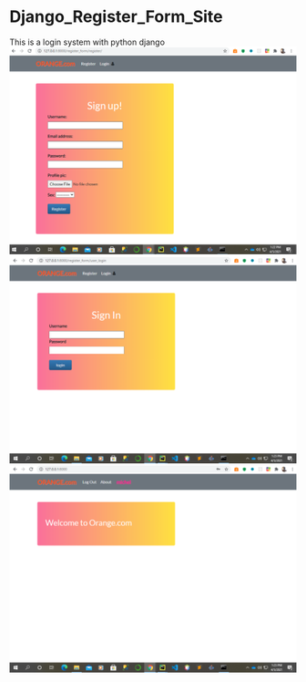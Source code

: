 # Django_Register_Form_Site 
 This is a login system with python django
![](Site_Images/Screenshot%20(345).png)
![](Site_Images/Screenshot%20(346).png)
![](Site_Images/Screenshot%20(347).png)
